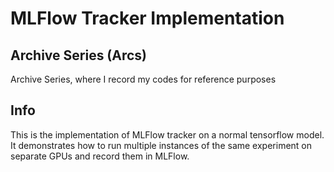 # MLFlow Tracker Implementation

## Archive Series (Arcs)
Archive Series, where I record my codes for reference purposes

## Info
This is the implementation of MLFlow tracker on a normal tensorflow model. It demonstrates how to run multiple instances of the same experiment on separate GPUs and record them in MLFlow.